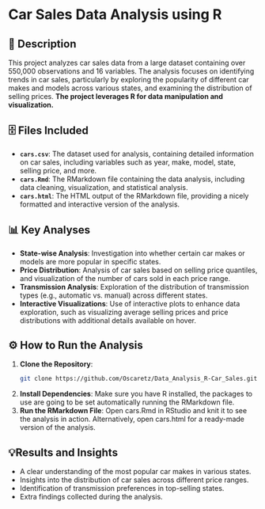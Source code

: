 # **Car Sales Data Analysis using R**

## 📄 Description
This project analyzes car sales data from a large dataset containing over 550,000 observations and 16 variables. The analysis focuses on identifying trends in car sales, particularly by exploring the popularity of different car makes and models across various states, and examining the distribution of selling prices. **The project leverages R for data manipulation and visualization.**

## 🗄️ Files Included
- **`cars.csv`**: The dataset used for analysis, containing detailed information on car sales, including variables such as year, make, model, state, selling price, and more.
- **`cars.Rmd`**: The RMarkdown file containing the data analysis, including data cleaning, visualization, and statistical analysis.
- **`cars.html`**: The HTML output of the RMarkdown file, providing a nicely formatted and interactive version of the analysis.

## 📊 Key Analyses
- **State-wise Analysis**: Investigation into whether certain car makes or models are more popular in specific states.
- **Price Distribution**: Analysis of car sales based on selling price quantiles, and visualization of the number of cars sold in each price range.
- **Transmission Analysis**: Exploration of the distribution of transmission types (e.g., automatic vs. manual) across different states.
- **Interactive Visualizations**: Use of interactive plots to enhance data exploration, such as visualizing average selling prices and price distributions with additional details available on hover.

## ⚙️ How to Run the Analysis
1. **Clone the Repository**: 
   ```sh
   git clone https://github.com/Oscaretz/Data_Analysis_R-Car_Sales.git
2. **Install Dependencies**: Make sure you have R installed, the packages to use are going to be set automatically running the RMarkdown file. 
3. **Run the RMarkdown File**: Open cars.Rmd in RStudio and knit it to see the analysis in action. Alternatively, open cars.html for a ready-made version of the analysis.

## 💡Results and Insights

- A clear understanding of the most popular car makes in various states.
- Insights into the distribution of car sales across different price ranges.
- Identification of transmission preferences in top-selling states.
- Extra findings collected during the analysis.
